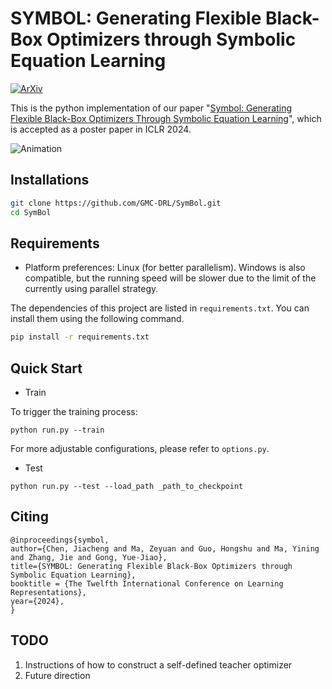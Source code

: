 # SYMBOL: Generating Flexible Black-Box Optimizers through Symbolic Equation Learning
[![ArXiv](https://img.shields.io/badge/arXiv-2402.02355-b31b1b.svg)](https://arxiv.org/abs/2402.02355)

This is the python implementation of our paper "[Symbol: Generating Flexible Black-Box Optimizers Through Symbolic Equation Learning](https://arxiv.org/abs/2402.02355)", which is accepted as a poster paper in ICLR 2024.

![Animation](fig/animation.gif)

## Installations
```bash
git clone https://github.com/GMC-DRL/SymBol.git
cd SymBol
```

## Requirements
* Platform preferences: Linux (for better parallelism).
  Windows is also compatible, but the running speed will be slower due to the limit of the currently using parallel strategy.

The dependencies of this project are listed in `requirements.txt`. You can install them using the following command.
```bash
pip install -r requirements.txt
```

## Quick Start

* Train
  
To trigger the training process:
```
python run.py --train
```
For more adjustable configurations, please refer to `options.py`.
* Test
```
python run.py --test --load_path _path_to_checkpoint
```

## Citing
```
@inproceedings{symbol,
author={Chen, Jiacheng and Ma, Zeyuan and Guo, Hongshu and Ma, Yining and Zhang, Jie and Gong, Yue-Jiao},
title={SYMBOL: Generating Flexible Black-Box Optimizers through Symbolic Equation Learning},
booktitle = {The Twelfth International Conference on Learning Representations},
year={2024},
}
```

## TODO
1. Instructions of how to construct a self-defined teacher optimizer
2. Future direction
